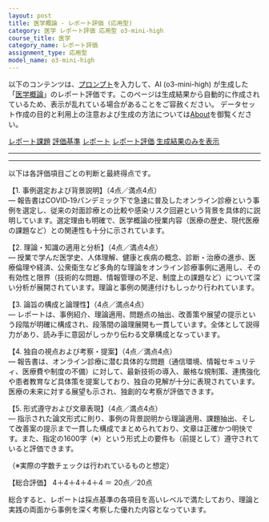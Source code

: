 ```yaml
---
layout: post
title: 医学概論 - レポート評価 (応用型)
category: 医学 レポート評価 応用型 o3-mini-high
course_title: 医学
category_name: レポート評価
assignment_type: 応用型
model_name: o3-mini-high
---
```


以下のコンテンツは、[プロンプト](https://github.com/takedatoshiyuki/synthetic_assignments/tree/main/generated/医学/o3-mini-high/prompt_レポート評価-応用型.md)を入力して、AI (o3-mini-high) が生成した「[医学概論](/contents/医学/)」のレポート評価です。このページは生成結果から自動的に作成されているため、表示が乱れている場合があることをご容赦ください。
データセット作成の目的と利用上の注意および生成の方法については[About](/About)を御覧ください。

[レポート課題](../レポート課題-応用型)
[評価基準](../評価基準-応用型)
[レポート](../レポート-応用型)
[レポート評価](../レポート評価-応用型)
[生成結果のみを表示](https://github.com/takedatoshiyuki/synthetic_assignments/tree/main/generated/医学/o3-mini-high/レポート評価-応用型.md)
  

***
***
  
以下は各評価項目ごとの判断と最終得点です。

【1. 事例選定および背景説明】（4点／満点4点）  
― 報告書はCOVID‐19パンデミック下で急速に普及したオンライン診療という事例を選定し、従来の対面診療との比較や感染リスク回避という背景を具体的に説明しています。選定理由も明確で、医学概論の授業内容（医療の歴史、現代医療の課題など）との関連性も十分に示されています。

【2. 理論・知識の適用と分析】（4点／満点4点）  
― 授業で学んだ医学史、人体理解、健康と疾病の概念、診断・治療の進歩、医療倫理や経済、公衆衛生など多角的な理論をオンライン診療事例に適用し、その有効性と限界（技術的な問題、情報管理の不足、制度上の課題など）について深い分析が展開されています。理論と事例の関連付けもしっかり行われています。

【3. 論旨の構成と論理性】（4点／満点4点）  
― レポートは、事例紹介、理論適用、問題点の抽出、改善策や展望の提示という段階が明確に構成され、段落間の論理展開も一貫しています。全体として説得力があり、読み手に意図がしっかり伝わる文章構成となっています。

【4. 独自の視点および考察・提案】（4点／満点4点）  
― 報告書は、オンライン診療に潜む具体的な問題（通信環境、情報セキュリティ、医療費や制度の不備）に対して、最新技術の導入、厳格な規制策、連携強化や患者教育など具体策を提案しており、独自の見解が十分に表現されています。医療の未来に対する展望も示され、独創的な考察が評価できます。

【5. 形式遵守および文章表現】（4点／満点4点）  
― 指示された論文形式に則り、事例の背景説明から理論適用、課題抽出、そして改善案の提示まで一貫した構成でまとめられており、文章は正確かつ明快です。また、指定の1600字（※）という形式上の要件も（前提として）遵守されていると評価できます。

（※実際の字数チェックは行われているものと想定）

【総合評価】 4＋4＋4＋4＋4 ＝ 20点／20点

総合すると、レポートは採点基準の各項目を高いレベルで満たしており、理論と実践の両面から事例を深く考察した優れた内容となっています。
